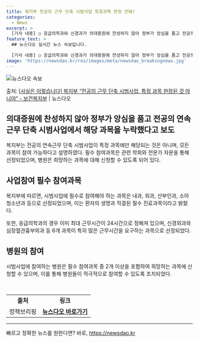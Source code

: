 ```yaml
---
title: 복지부 전공의 근무 단축 시범사업 특정과목 한정 안돼!
categories:
  - News
excerpt: >
  [기사 내용] ○ 응급의학과와 신경과가 의대증원에 찬성하지 않아 정부가 앙심을 품고 전공의 연속근무 단축 시…
feature_text: >
  ## 뉴스다오 실시간 뉴스 속보입니다.

  [기사 내용] ○ 응급의학과와 신경과가 의대증원에 찬성하지 않아 정부가 앙심을 품고 전공의 연속근무 단축 시…
image: 'https://newsdao.kr/res/images/meta/newsdao_breakingnews.jpg'
---
```


![뉴스다오 속보](https://newsdao.kr/res/images/meta/newsdao_breakingnews.jpg)

<p>출처: <a href="https://newsdao.kr/3880" rel="dofollow">[사실은 이렇습니다] 복지부 “전공의 근무 단축 시범사업, 특정 과목 한정된 것 아니야” - 보건복지부</a> | 뉴스다오</p>

<h2 data-ke-size="size26">의대증원에 찬성하지 않아 정부가 앙심을 품고 전공의 연속근무 단축 시범사업에서 해당 과목을 누락했다고 보도</h2>
<p data-ke-size="size16">복지부는 전공의 연속근무 단축 시범사업이 특정 과목에만 해당되는 것은 아니며, 모든 과목이 참여 가능하다고 설명하였다. 필수 참여과목은 관련 학회와 전문가 자문을 통해 선정되었으며, 병원은 희망하는 과목에 대해 신청할 수 있도록 되어 있다.</p>

<h2 data-ke-size="size26">사업참여 필수 참여과목</h2>
<p data-ke-size="size16">복지부에 따르면, 시범사업에 필수로 참여해야 하는 과목은 내과, 외과, 산부인과, 소아청소년과 등으로 선정되었으며, 이는 환자의 생명과 직결된 필수 진료과목이라고 밝혔다.</p>
<p data-ke-size="size16">또한, 응급의학과의 경우 이미 최대 근무시간이 24시간으로 정해져 있으며, 신경외과와 심장혈관흉부외과 등 6개 과목이 특히 많은 근무시간을 요구하는 과목으로 선정되었다.</p>

<h2 data-ke-size="size26">병원의 참여</h2>
<p data-ke-size="size16">시범사업에 참여하는 병원은 필수 참여과목 중 2개 이상을 포함하여 희망하는 과목에 신청할 수 있으며, 이를 통해 병원들이 적극적으로 참여할 수 있도록 조치되었다.</p>

<p data-ke-size="size16">&nbsp;</p>
<table>
	<tbody>
		<tr>
			<td style="text-align: center; height: 17px;"><b>출처</b></td>
			<td style="text-align: center; height: 17px;"><b>링크</b></td>
		</tr>
		<tr>
			<td style="text-align: center; height: 17px;">정책브리핑</td>
			<td style="text-align: center; height: 17px;"><a href="https://newsdao.kr/3880"><b>뉴스다오 바로가기</b></a></td>
		</tr>
	</tbody>
</table>
<p data-ke-size="size16"></p>
<hr> 

빠르고 정확한 뉴스를 원한다면? 바로, <a href="https://newsdao.kr" rel="dofollow">https://newsdao.kr</a>


